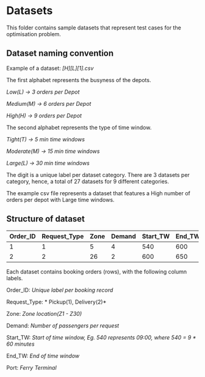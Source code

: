 # Datasets

This folder contains sample datasets that represent test cases for the optimisation problem.

## Dataset naming convention

Example of a dataset: *[H][L][1].csv*

The first alphabet represents the busyness of the depots.

*Low(L) -> 3 orders per Depot*

*Medium(M) -> 6 orders per Depot*

*High(H) -> 9 orders per Depot*

The second alphabet represents the type of time window.

*Tight(T) -> 5 min time windows*

*Moderate(M) -> 15 min time windows*

*Large(L) -> 30 min time windows*

The digit is a unique label per dataset category.
There are 3 datasets per category, hence, a total of 27 datasets for 9 different categories.

The example csv file represents a dataset that features a High number of orders per depot with Large time windows.

## Structure of dataset

| Order_ID  | Request_Type | Zone | Demand | Start_TW | End_TW | Port |
| --------- | ------------ |----- | ------ |--------- | ------ | ---- |
| 1  | 1 | 5 | 4 | 540  | 600  | West|
| 2  | 2  | 26 | 2 | 600  | 650  | MSP |

Each dataset contains booking orders (rows), with the following column labels.

Order_ID: *Unique label per booking record*

Request_Type: * Pickup(1), Delivery(2)*

Zone: *Zone location(Z1 - Z30)*

Demand: *Number of passengers per request*

Start_TW: *Start of time window, Eg. 540 represents 09:00, where 540 = 9 * 60 minutes*

End_TW: *End of time window*

Port: *Ferry Terminal*

